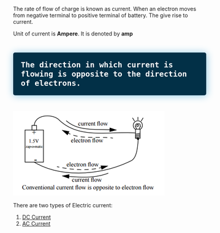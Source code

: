 The rate of flow of charge is known as current. When an electron moves from negative terminal to positive terminal of battery. The give rise to current.

Unit of current is **Ampere**. It is denoted by **amp**

<br>
<div style="
  background-color: #023047;
  font-size: 20px;
  color: white;
  padding: 20px;
  margin: 10px 0;
  box-shadow: 1px 1px 20px #8ecae6; 
  border-radius: 5px;
  font-family: monospace;
  font-weight: bold;
">
  The direction in which current is flowing is opposite to the direction of electrons.
</div>

<br> 


![alt text](<../Images/image copy 3.png>)


There are two types of Electric current:
1. [DC Current](../Contents/DC_current.md)
2. [AC Current](../Contents/AC_curent.md)

